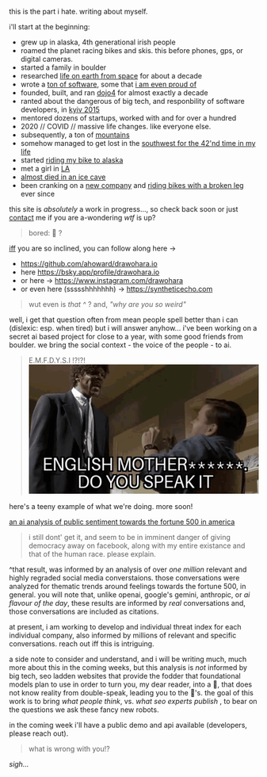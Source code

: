 this is the part i hate.  writing about myself.

i'll start at the beginning:

* grew up in alaska, 4th generational irish people
* roamed the planet racing bikes and skis.  this before phones, gps, or digital cameras.
* started a family in boulder
* researched [life on earth from space](https://independent.academia.edu/arahoward) for about a decade
* wrote a [ton of software](https://github.com/ahoward), some that [i am even proud of](https://www.linuxjournal.com/article/7922)
* founded, built, and ran [dojo4](/dojo4) for almost exactly a decade
* ranted about the dangerous of big tech, and responbility of software developers, in [kyiv 2015](https://www.youtube.com/watch?v=sKNENzPpSrA)
* mentored dozens of startups, worked with and for over a hundred
* 2020 // COVID // massive life changes.  like everyone else.
* subsequently, a ton of [mountains](https://photos.app.goo.gl/ZLLWKpux5jns3JUH9)
* somehow managed to get lost in the [southwest for the 42'nd time in my life](https://photos.app.goo.gl/rnSLBr9MoWMHv1zx6)
* started [riding my bike to alaska](https://photos.app.goo.gl/wMDwwuFamRWWgZiu6)
* met a girl in [LA](https://photos.app.goo.gl/MpSigk5BJwqeouiUA)
* [almost died in an ice cave](https://photos.app.goo.gl/F2Tsji1aHHzKRnVF8)
* been cranking on a [new company](https://syntheticecho.com) and [riding bikes with a broken leg](https://photos.app.goo.gl/ikwjrYWBXEvFbwbx7) ever since

this site is _absolutely_ a work in progress..., so check back soon or just <a href="contact">contact</a> me if you are a-wondering _wtf_ is up?

> bored: 🐼 ?

[iff](https://letmegooglethat.com/?q=what+does+iff+mean) you are so inclined, you can follow along here ->

- <a href="https://github.com/ahoward/drawohara.io">https://github.com/ahoward/drawohara.io</a>
- here <a href="https://bsky.app/profile/drawohara.io">https://bsky.app/profile/drawohara.io</a>
- or here -> <a href="https://www.instagram.com/drawohara">https://www.instagram.com/drawohara</a>
- or even here (ssssshhhhhhh) -> <a href="https://syntheticecho.com">https://syntheticecho.com</a>

> wut even is _that ^_ ? and, *"why are you so weird"*

well, i get that question often from mean people spell better than i can (dislexic: esp. when tired) but i will answer anyhow...   i've been working on a secret ai based project for close to a year, with some good friends from boulder.  we bring the social context - the voice of the people - to ai.

> E.M.F.D.Y.S.I !?!?!
![english mother fucker do you speak it!?](./assets/speak-english-pulp-fiction.gif)

here's a teeny example of what we're doing.  more soon!

<a href="https://gist.github.com/ahoward/41b06d15d7afeed9fd82726057ad2646">an ai analysis of public sentiment towards the fortune 500 in america</a>

> i still dont' get it, and seem to be in imminent danger of giving democracy
> away on facebook, along with my entire existance and that of the human race.
> please explain.

^that result, was informed by an analysis of over *one million* relevant and highly regraded social media converstaions.  those conversations were analyzed for thematic trends around feelings towards the fortune 500, in general.  you will note that, unlike openai, google's gemini, anthropic, or *ai flavour of the day*, these results are informed by _real_ conversations and, those conversations are included as citations.

at present, i am working to develop and individual threat index for each individual company, also informed by millions of relevant and specific conversations.  reach out iff this is intriguing.

a side note to consider and understand, and i will be writing much, much more about this in the coming weeks, but this analysis is _not_ informed by big tech, seo ladden websites that provide the fodder that foundational models plan to use in order to turn you, my dear reader, into a 🐑, that does not know reality from double-speak, leading you to the 🐺's.  the goal of this work is to bring _what people think_, vs. _what seo experts publish_ , to bear on the questions we ask these fancy new robots.

in the coming week i'll have a public demo and api available (developers, please reach out).

> what is wrong with you!?

_sigh..._
